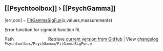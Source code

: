 ## [[Psychtoolbox]] &#8250; [[PsychGamma]]

[err,con] = [FitGammaSigFun](FitGammaSigFun)(x,values,measurements)  
  
Error function for sigmoid function fit.  




<div class="code_header" style="text-align:right;">
  <span style="float:left;">Path&nbsp;&nbsp;</span> <span class="counter">Retrieve <a href=
  "https://raw.github.com/Psychtoolbox-3/Psychtoolbox-3/beta/Psychtoolbox/PsychGamma/FitGammaSigFun.m">current version from GitHub</a> | View <a href=
  "https://github.com/Psychtoolbox-3/Psychtoolbox-3/commits/beta/Psychtoolbox/PsychGamma/FitGammaSigFun.m">changelog</a></span>
</div>
<div class="code">
  <code>Psychtoolbox/PsychGamma/FitGammaSigFun.m</code>
</div>

